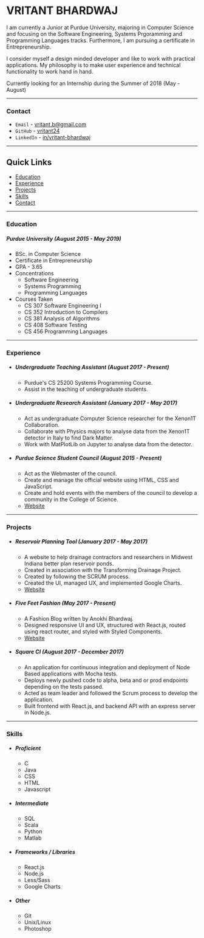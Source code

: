 # **VRITANT BHARDWAJ**

I am currently a Junior at Purdue University, majoring in Computer Science and focusing on the Software Engineering, Systems Prgoramming and Programming Languages tracks. Furthermore, I am pursuing a certificate in Entrepreneurship. 

I consider myself a design minded developer and like to work with practical applications. My philosophy is to make user experience and technical functionality to work hand in hand.

Currently looking for an Internship during the Summer of 2018 (May - August)

---


### **Contact** 
* `Email` - [vritant.b@gmail.com](mailto:vritant.b@gmail.com)
* `GitHub` - [vritant24](http://github.com/vritant24)
* `LinkedIn` - [in/vritant-bhardwaj](https://www.linkedin.com/in/vritant-bhardwaj/) 

---

## Quick Links
  * [Education](#education)
  * [Experience](#experience)
  * [Projects](#projects)
  * [Skills](#skills)
  * [Contact](#contact)
  
---

### **Education**
##### **Purdue University** *(August 2015 - May 2019)*
- BSc. in Computer Science
- Certificate in Entrepreneurship
- GPA - 3.65
- Concentrations 
    * Software Engineering
    * Systems Programming
    * Programming Languages
- Courses Taken
    * CS 307 Software Engineering I
    * CS 352 Introduction to Compilers
    * CS 381 Analysis of Algorithms
    * CS 408 Software Testing
    * CS 456 Programming Languages
    
---

### **Experience**
* ##### **Undergraduate Teaching Assistant** *(August 2017 - Present)*
    - Purdue's CS 25200 Systems Programming Course.
    - Assist in the teaching of undergraduate students.

* ##### **Undergraduate Research Assistant** *(January 2017 - May 2017)*
    - Act as undergraduate Computer Science researcher for the Xenon1T Collaboration.
    - Collaborate with Physics majors to analyse data from the Xenon1T detector in Italy to find Dark Matter.
    - Work with MatPlotLib on Jupyter to analyse data from the detector.

* ##### **Purdue Science Student Council** *(August 2015 - Present)*
    - Act as the Webmaster of the council.
    - Create and manage the official website using HTML, CSS and JavaScript.
    - Create and hold events with the members of the council to develop a community in the College of Science.
    - [Website](https://purdue.edu/pssc)
    
---

### **Projects**
* ##### **Reservoir Planning Tool** *(January 2017 - May 2017)*
    - A website to help drainage contractors and researchers in Midwest Indiana better plan reservoir ponds.
    - Created in association with the Transforming Drainage Project.
    - Created by following the SCRUM process.
    - Created the UI, managed UX, and implemented Google Charts.
    - [Website](https://drainage.agriculture.purdue.edu)

* ##### **Five Feet Fashion** *(May 2017 - Present)*
    - A Fashion Blog written by Anokhi Bhardwaj.
    - Designed responsive UI and UX, structured with React.js, routed using react router, and styled with Styled Components.
    - [Website](https://fivefeetfashion.github.io)
    
* ##### **Square CI** *(August 2017 - December 2017)*
    - An application for continuous integration and deployment of Node Based applications with Mocha tests.
    - Deploys newly pushed code to alpha, beta and or prod endpoints depending on the tests passed.
    - Acted as team leader and followed the Scrum process to develop the application.
    - Built frontend with React.js, and backend API with an express server in Node.js.
    
---

### **Skills**
* ##### **Proficient**
    - C
    - Java
    - CSS
    - HTML
    - Javascript

* ##### **Intermediate**
    - SQL
    - Scala
    - Python
    - Matlab

* ##### **Frameworks / Libraries**
    - React.js
    - Node.js
    - Less/Sass
    - Google Charts

* ##### **Other**
    - Git
    - Unix/Linux
    - Photoshop
    
